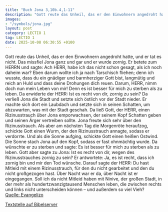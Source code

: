 ```yaml
---
title: "Buch Jona 3,10b.4,1-11"
description: "Gott reute das Unheil, das er den Einwohnern angedroht hatte, und er tat es nicht. Das missfiel Jona ganz und gar und er wurde zornig. Er betete zum HERRN und sagte: Ach HERR, habe ich das nicht schon gesagt, als ich noch daheim war? Eben darum wollte ich ja nach Tarschisch flieh...."
images:
- "/symbols/jona.jpg"
layout: post
category: LECTIO 1
tag: LECTIO 1
date: 2025-10-08 06:30:55 +0100
---
```

Gott reute das Unheil, das er den Einwohnern angedroht hatte, und er tat es nicht.
Das missfiel Jona ganz und gar und er wurde zornig.
Er betete zum HERRN und sagte: Ach HERR, habe ich das nicht schon gesagt, als ich noch daheim war? Eben darum wollte ich ja nach Tarschisch fliehen; denn ich wusste, dass du ein gnädiger und barmherziger Gott bist, langmütig und reich an Huld und dass deine Drohungen dich reuen.<!--more-->
Darum, HERR, nimm doch nun mein Leben von mir! Denn es ist besser für mich zu sterben als zu leben.
Da erwiderte der HERR: Ist es recht von dir, zornig zu sein?
Da verließ Jona die Stadt und setzte sich östlich vor der Stadt nieder. Er machte sich dort ein Laubdach und setzte sich in seinen Schatten, um abzuwarten, was mit der Stadt geschah.
Da ließ Gott, der HERR, einen Rizinusstrauch über Jona emporwachsen, der seinem Kopf Schatten geben und seinen Ärger vertreiben sollte. Jona freute sich sehr über den Rizinusstrauch.
Als aber am nächsten Tag die Morgenröte heraufzog, schickte Gott einen Wurm, der den Rizinusstrauch annagte, sodass er verdorrte.
Und als die Sonne aufging, schickte Gott einen heißen Ostwind. Die Sonne stach Jona auf den Kopf, sodass er fast ohnmächtig wurde. Da wünschte er zu sterben und sagte: Es ist besser für mich zu sterben als zu leben.
Gott aber sagte zu Jona: Ist es recht von dir, wegen des Rizinusstrauches zornig zu sein? Er antwortete: Ja, es ist recht, dass ich zornig bin und mir den Tod wünsche.
Darauf sagte der HERR: Du hast Mitleid mit einem Rizinusstrauch, für den du nicht gearbeitet und den du nicht großgezogen hast. Über Nacht war er da, über Nacht ist er eingegangen.
Soll ich da nicht Mitleid haben mit Ninive, der großen Stadt, in der mehr als hundertzwanzigtausend Menschen leben, die zwischen rechts und links nicht unterscheiden können – und außerdem so viel Vieh?<br>
[Quelle: Evangelizo](https://evangeliumtagfuertag.org/DE/gospel)

[Textstelle auf Bibelserver](https://www.bibleserver.com/EU/Jona3,10b.4,1-11)
